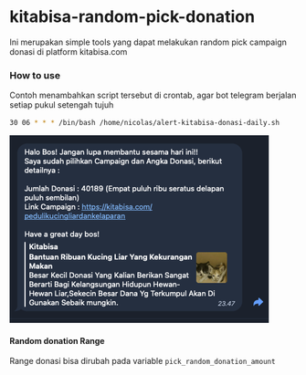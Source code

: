 # kitabisa-random-pick-donation
Ini merupakan simple tools yang dapat melakukan random pick campaign donasi di platform kitabisa.com

### How to use
Contoh menambahkan script tersebut di crontab, agar bot telegram berjalan setiap pukul setengah tujuh
```bash
30 06 * * * /bin/bash /home/nicolas/alert-kitabisa-donasi-daily.sh
```
![Contoh Integrasi dengan BOT](./Screenshot-Telegram.png)

#### Random donation Range
Range donasi bisa dirubah pada variable `pick_random_donation_amount`
